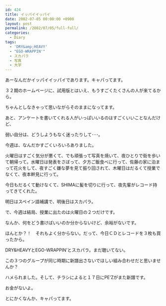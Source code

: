 ```yaml
---
id: 424
title: イッパイイッパイ
date: 2002-07-05 00:00:00 +0900
layout: post
permalink: /2002/07/05/full-full/
categories:
  - Diary
tags:
  - 'DRY&amp;HEAVY'
  - "EGO-WRAPPIN'"
  - スカパラ
  - 写真
  - 大学
---
```

あーなんだかイッパイイッパイであります。キャパってます。

<!--more-->

３２期のホームページに、試用版とはいえ、もうすごくたくさんの人が来てるから。
  
ちゃんとしなきゃって思いながらそのままになってます。
  
あと、アンケートを書いてくれる人がいっぱいいるのはすごくいいことなんだけど、
  
弱い自分は、どうしようもなく迷ったりして･･･。

今週は、なんだかすごくいろいろありました。
  
火曜日はすごく気分が悪くて、でも頑張って写真を焼いて、夜ひとりで街を歩いて朝帰って。水曜日は発表をさぼって、夕方ご飯食べに行って、佐藤の家に泊まって花火をして、夜すごく嫌な夢を見て振り回されて、木曜日はだるくて授業でなくて、夜本幹見に行って。
  
今日もだるくて動けなくて、SHIMAに髪を切りに行って、夜先輩がレコード持ってきてくれた。
  
明日はスペイン語補講で、明後日はスカパラ。

で、今週は結局、授業に出たのは火曜日の２つだけです。

なんか、何をどう書けばいいのか分からないけど、余裕がないです。
  
ほんとか？！　それもよく分からない。だって、今日ＣＤとレコードを３枚も買ったから。

DRY&HEAVYとEGO-WRAPPIN&#8217;とスカパラ。まだ聴いてない。
  
この３つのグループが同じ時期に新譜出さないでほしい組み合わせだと思いませんか？
  
ハメられました。そして、チラシによると１７日にPE&#8217;Zがまた新譜です。
  
お金がないよ。

とにかくなんか、キャパってます。
